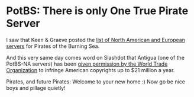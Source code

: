 # PotBS: There is only One True Pirate Server

I saw that Keen & Graeve posted the [list of North American and European servers](http://www.keenandgraev.com/?p=658) for Pirates of the Burning Sea.

And this very same day comes word on Slashdot that Antigua (one of the PotBS-NA servers) has been [given permission by the World Trade Organization](http://games.slashdot.org/article.pl?sid=07/12/27/1514235) to infringe American copyrights up to $21 million a year.

Pirates, and future Pirates: Welcome to your new home :) Now go be nice boys and pillage quietly!

